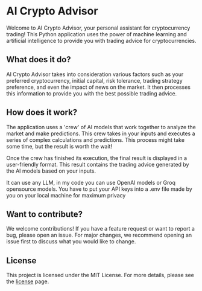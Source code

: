 # AI Crypto Advisor

Welcome to AI Crypto Advisor, your personal assistant for cryptocurrency trading! This Python application uses the power of machine learning and artificial intelligence to provide you with trading advice for cryptocurrencies.

## What does it do?

AI Crypto Advisor takes into consideration various factors such as your preferred cryptocurrency, initial capital, risk tolerance, trading strategy preference, and even the impact of news on the market. It then processes this information to provide you with the best possible trading advice.

## How does it work?

The application uses a 'crew' of AI models that work together to analyze the market and make predictions. This crew takes in your inputs and executes a series of complex calculations and predictions. This process might take some time, but the result is worth the wait!

Once the crew has finished its execution, the final result is displayed in a user-friendly format. This result contains the trading advice generated by the AI models based on your inputs.

It can use any LLM, in my code you can use OpenAI models or Groq opensource models. You have to put your API keys into a .env file made by you on your local machine for maximum privacy
## Want to contribute?

We welcome contributions! If you have a feature request or want to report a bug, please open an issue. For major changes, we recommend opening an issue first to discuss what you would like to change.

## License

This project is licensed under the MIT License. For more details, please see the [license](https://choosealicense.com/licenses/mit/) page.
